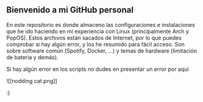 ## Bienvenido a mi GitHub personal

En este repositorio es donde almaceno las configuraciones e instalaciones que he ido haciendo en mi experiencia con Linux (principalmente Arch y PopOS). Estos archivos están sacados de Internet, por lo que puedes comprobar si hay algún error, y los he resumido para fácil acceso. Son sobre software común (Spotify, Docker, ...) y temas de hardware (limitación de batería y demás).

Si hay algún error en los scripts no dudes en presentar un error por aquí

![[nodding cat.png]]

:)